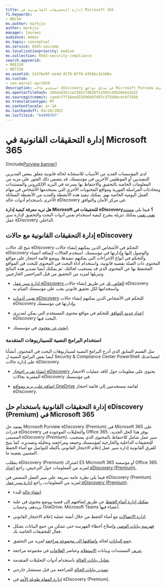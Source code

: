 ```yaml
---
title: إدارة التحقيقات القانونية في Microsoft 365
f1.keywords:
- NOCSH
ms.author: markjjo
author: markjjo
manager: laurawi
audience: Admin
ms.topic: conceptual
ms.service: O365-seccomp
ms.localizationpriority: medium
ms.collection: M365-security-compliance
search.appverid:
- MOE150
- MET150
ms.assetid: 2e5fbe9f-ee4d-4178-8ff8-4356bc1b168e
ms.custom:
- seo-marvel-apr2020
description: استخدم حالات eDiscovery في مدخل توافق Microsoft Purview لإدارة التحقيق القانوني لمؤسستك.
ms.openlocfilehash: 28dead35cce2102cfd826fa1505cdd620e4a1b25
ms.sourcegitcommit: caedcf7f16eed23596487d97c375d4bc4c8f3566
ms.translationtype: MT
ms.contentlocale: ar-SA
ms.lasthandoff: 04/20/2022
ms.locfileid: "64999767"
---
```

# <a name="manage-legal-investigations-in-microsoft-365"></a>إدارة التحقيقات القانونية في Microsoft 365

[!include[Purview banner](../includes/purview-rebrand-banner.md)]

لدى المؤسسات العديد من الأسباب للاستجابة لحالة قانونية تتعلق ببعض المديرين التنفيذيين أو الموظفين الآخرين في مؤسستك. قد يتضمن ذلك العثور على مزيد من المعلومات الخاصة بالتحقيق والاحتفاظ بها بسرعة في البريد الإلكتروني والمستندات ومحادثات المراسلة الفورية ومواقع المحتويات الأخرى التي يستخدمها الأشخاص في مهام العمل اليومية الخاصة بهم. يمكنك تنفيذ هذه الأنشطة والعديد من الأنشطة المماثلة الأخرى باستخدام أدوات حالة eDiscovery في مركز الأمان والتوافق.
  
**هل تريد معرفة كيفية إدارة Microsoft للتحقيقات في eDiscovery؟** فيما يلي [مستند تقني تقني](https://go.microsoft.com/fwlink/?linkid=852161) يمكنك تنزيله يشرح كيفية استخدام نفس أدوات البحث والتحقيق لإدارة سير عمل eDiscovery الداخلي.

## <a name="manage-legal-investigations-with-ediscovery-cases"></a>إدارة التحقيقات القانونية مع حالات eDiscovery

تتيح لك حالات eDiscovery التحكم في الأشخاص الذين يمكنهم إنشاء حالات eDiscovery والوصول إليها وإدارتها في مؤسستك. استخدم الحالات لإضافة أعضاء والتحكم في أنواع الإجراءات التي يمكنهم تنفيذها، ووضع قائمة احتجاز على مواقع المحتوى ذات الصلة بقضية قانونية، واستخدام أداة البحث في المحتوى للبحث في المواقع المحتفظ بها عن المحتوى الذي قد يستجيب لحالتك. ثم يمكنك أيضا تصدير هذه النتائج وتنزيلها لمزيد من التحقيق من قبل المراجعين الخارجيين.
  
- [إدارة سير عمل eDiscovery الخاص بك](./get-started-core-ediscovery.md) عن طريق إنشاء حالات eDiscovery واستخدامها لكل تحقيق قانوني يجب على مؤسستك القيام به.

- [تعيين أذونات eDiscovery](assign-ediscovery-permissions.md) للتحكم في الأشخاص الذين يمكنهم إنشاء حالات eDiscovery وإدارتها في مؤسستك.

- [إعداد حدود التوافق](set-up-compliance-boundaries.md) للتحكم في مواقع محتوى المستخدم التي يمكن لمديري eDiscovery البحث فيها.

- [ابحث عن محتوى](search-for-content.md) في مؤسستك.

### <a name="use-scripts-for-advanced-scenarios"></a>استخدام البرامج النصية للسيناريوهات المتقدمة

مثل القسم السابق الذي أدرج البرامج النصية لسيناريوهات البحث في المحتوى، أنشأنا أيضا بعض البرامج النصية ل Security & Compliance Center PowerShell لمساعدتك على إدارة حالات eDiscovery.
  
- [إنشاء تقرير احتجاز eDiscovery](create-a-report-on-holds-in-ediscovery-cases.md) يحتوي على معلومات حول كافة عمليات الاحتجاز المقترنة بحالات eDiscovery في مؤسستك.

- [إضافة علب بريد ومواقع OneDrive](use-a-script-to-add-users-to-a-hold-in-ediscovery.md) لقائمة مستخدمين إلى قائمة احتجاز eDiscovery.
  
## <a name="manage-legal-investigations-with-the-ediscovery-premium-solution-in-microsoft-365"></a>إدارة التحقيقات القانونية باستخدام حل eDiscovery (Premium) في Microsoft 365

يعتمد حل Microsoft Purview eDiscovery (Premium) في Microsoft 365 على قدرات eDiscovery والتحليلات الموجودة في Office 365. يوفر هذا الحل الجديد، *المسمى eDiscovery (Premium)*، سير عمل شامل للاحتفاظ بالمحتوى الذي يستجيب للتحقيقات الداخلية والخارجية لمؤسستك وجمعه ومراجعته وتحليله وتصديره. كما يتيح للفرق القانونية إدارة سير عمل إعلام الاحتجاز القانوني بأكمله للتواصل مع أمناء الحفظ المعنيين بقضية ما.

يتطلب eDiscovery (Premium) اشتراك E5 Microsoft 365 أو مؤسسة Office 365. لمزيد من المعلومات حول الترخيص، راجع [إعداد eDiscovery (Premium).](get-started-with-advanced-ediscovery.md#step-1-verify-and-assign-appropriate-licenses)

فيما يلي نظرة عامة سريعة على سير العمل المضمن في eDiscovery (Premium). لمزيد من المعلومات، راجع [إدارة سير عمل eDiscovery (Premium](create-and-manage-advanced-ediscoveryv2-case.md#manage-the-workflow)).

- [إنشاء حالة](create-and-manage-advanced-ediscoveryv2-case.md#create-a-case) للبدء.

- [يمكنك إدارة أمناء الحفظ](managing-custodians.md) عن طريق إضافتهم إلى قضية ووضع محتوى في علبة بريدهم، وحساب OneDrive، Microsoft Teams أعضاء فيها.

- [إدارة الاتصالات](managing-custodian-communications.md) مع أمناء الحفظ من خلال أتمتة عملية إعلام الاحتجاز القانوني.

- [فهرسة بيانات الوصي](processing-data-for-case.md) وإصلاح أخطاء الفهرسة حتى تتمكن من جمع البيانات بشكل فعال للتحقيقات الخاصة بك.

- [جمع البيانات](collecting-data-for-ediscovery.md) لحالة [وإضافتها إلى مجموعة مراجعة](collecting-data-for-ediscovery.md#add-search-results-to-a-review-set) لمزيد من التحقيق.

- [عرض](view-documents-in-review-set.md) المستندات وبيانات [الاستعلام](review-set-search.md) وعناصر [العلامات](tagging-documents.md) في مجموعة مراجعة.

- [تحليل بيانات الحالة](analyzing-data-in-review-set.md) باستخدام أدوات التحليلات المتقدمة.

- [تصدير بيانات الحالة](exporting-data-ediscover20.md) للمراجعة من قبل مستشار خارجي.

- [إدارة المهام طويلة الأمد](managing-jobs-ediscovery20.md) في eDiscovery (Premium).
